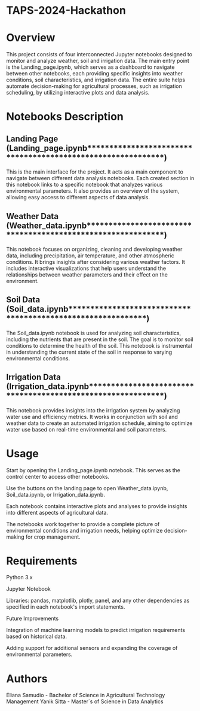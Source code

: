 # TAPS-2024-Hackathon

# Overview

This project consists of four interconnected Jupyter notebooks designed to monitor and analyze weather, soil and irrigation data. The main entry point is the Landing_page.ipynb, which serves as a dashboard to navigate between other notebooks, each providing specific insights into weather conditions, soil characteristics, and irrigation data. The entire suite helps automate decision-making for agricultural processes, such as irrigation scheduling, by utilizing interactive plots and data analysis.

# Notebooks Description

## Landing Page (Landing_page.ipynb************************************************************)

This is the main interface for the project. It acts as a main component to navigate between different data analysis notebooks. Each created section in this notebook links to a specific notebook that analyzes various environmental parameters. It also provides an overview of the system, allowing easy access to different aspects of data analysis.

## Weather Data (Weather_data.ipynb************************************************************)

This notebook focuses on organizing, cleaning and developing weather data, including precipitation, air temperature, and other atmospheric conditions. It brings insights after considering various weather factors. It includes interactive visualizations that help users understand the relationships between weather parameters and their effect on the environment.

## Soil Data (Soil_data.ipynb************************************************************)

The Soil_data.ipynb notebook is used for analyzing soil characteristics, including the nutrients that are present in the soil. The goal is to monitor soil conditions to determine the health of the soil. This notebook is instrumental in understanding the current state of the soil in response to varying environmental conditions.

## Irrigation Data (Irrigation_data.ipynb************************************************************)

This notebook provides insights into the irrigation system by analyzing water use and efficiency metrics. It works in conjunction with soil and weather data to create an automated irrigation schedule, aiming to optimize water use based on real-time environmental and soil parameters.

# Usage

Start by opening the Landing_page.ipynb notebook. This serves as the control center to access other notebooks.

Use the buttons on the landing page to open Weather_data.ipynb, Soil_data.ipynb, or Irrigation_data.ipynb.

Each notebook contains interactive plots and analyses to provide insights into different aspects of agricultural data.

The notebooks work together to provide a complete picture of environmental conditions and irrigation needs, helping optimize decision-making for crop management.

# Requirements

Python 3.x

Jupyter Notebook

Libraries: pandas, matplotlib, plotly, panel, and any other dependencies as specified in each notebook's import statements.

Future Improvements

Integration of machine learning models to predict irrigation requirements based on historical data.

Adding support for additional sensors and expanding the coverage of environmental parameters.

# Authors

Eliana Samudio - Bachelor of Science in Agricultural Technology Management
Yanik Sitta - Master´s of Science in Data Analytics
